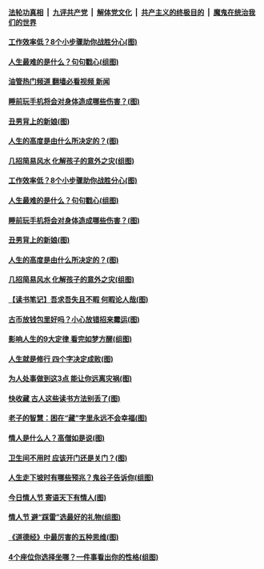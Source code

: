 ####  [法轮功真相](../../../../basic/blob/master/README.md?t=02190012) &nbsp;|&nbsp; [九评共产党](../../../../9ping.md/blob/master/README.md?t=02190012) &nbsp;|&nbsp; [解体党文化](../../../../jtdwh.md/blob/master/README.md?t=02190012)  &nbsp;|&nbsp; [共产主义的终极目的](../../../../gczydzjmd.md/blob/master/README.md?t=02190012) &nbsp;|&nbsp; [魔鬼在统治我们的世界](../../../../mgztzwmdsj.md/blob/master/README.md?t=02190012) 

#### [工作效率低？8个小步骤助你战胜分心(图)](../pages/p8/1029167.md?t=02190012) 

#### [人生最难的是什么？句句戳心(组图)](../pages/p8/1029075.md?t=02190012) 

#### [油管热门频道 翻墙必看视频 新闻](http://129.146.143.75:81/youtube.html?02190012)

#### [睡前玩手机将会对身体造成哪些伤害？(图)](../pages/p8/1028871.md?t=02190012) 

#### [丑男背上的新娘(图)](../pages/p8/1029079.md?t=02190012) 

#### [人生的高度是由什么所决定的？(图)](../pages/p8/1028825.md?t=02190012) 

#### [几招简易风水 化解孩子的意外之灾(组图)](../pages/p8/1029076.md?t=02190012) 

#### [工作效率低？8个小步骤助你战胜分心(图)](../pages/p8/1029167.md?t=02190012) 

#### [人生最难的是什么？句句戳心(组图)](../pages/p8/1029075.md?t=02190012) 

#### [睡前玩手机将会对身体造成哪些伤害？(图)](../pages/p8/1028871.md?t=02190012) 

#### [丑男背上的新娘(图)](../pages/p8/1029079.md?t=02190012) 

#### [人生的高度是由什么所决定的？(图)](../pages/p8/1028825.md?t=02190012) 

#### [几招简易风水 化解孩子的意外之灾(组图)](../pages/p8/1029076.md?t=02190012) 

#### [【读书笔记】吾求吾失且不暇 何暇论人哉(图)](../pages/p8/1027753.md?t=02190012) 

#### [古币放钱包里好吗？小心放错招来霉运(图)](../pages/p8/1029061.md?t=02190012) 

#### [影响人生的9大定律 看完如梦方醒(组图)](../pages/p8/1028881.md?t=02190012) 

#### [人生就是修行 四个字决定成败(图)](../pages/p8/1028793.md?t=02190012) 

#### [为人处事做到这3点 能让你远离灾祸(图)](../pages/p8/1028852.md?t=02190012) 

#### [快收藏 古人这些读书方法别丢了(图)](../pages/p8/1028855.md?t=02190012) 

#### [老子的智慧：困在“藏”字里永远不会幸福(图)](../pages/p8/1028792.md?t=02190012) 

#### [情人是什么人？高僧如是说(图)](../pages/p8/1028923.md?t=02190012) 

#### [卫生间不用时 应该开门还是关门？(图)](../pages/p8/1028828.md?t=02190012) 

#### [人生走下坡时有哪些预兆？鬼谷子告诉你(组图)](../pages/p8/1028791.md?t=02190012) 

#### [今日情人节 寄语天下有情人(图)](../pages/p8/1028882.md?t=02190012) 

#### [情人节 避“踩雷”选最好的礼物(组图)](../pages/p8/1028826.md?t=02190012) 

#### [《道德经》中最厉害的五种思维(图)](../pages/p8/1028790.md?t=02190012) 

#### [4个座位你选择坐哪？一件事看出你的性格(组图)](../pages/p8/1028778.md?t=02190012) 

<img src='http://gfw-breaker.win/goodnews/indexes/p8.md' width='0px' height='0px'/>
